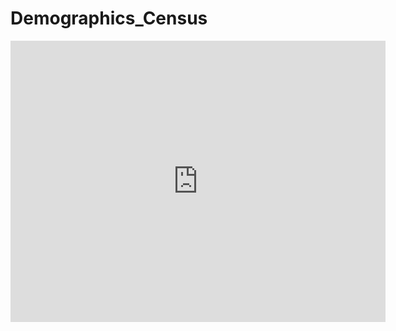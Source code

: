 # Demographics_Census

<iframe width="600" height="450" src="https://lookerstudio.google.com/embed/reporting/b7eb8cf3-a379-4bde-afe2-deb0d6d3a5a0/page/MLVaD" frameborder="0" style="border:0" allowfullscreen></iframe>
